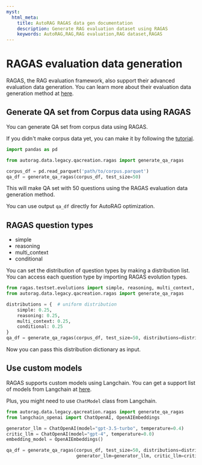 ```yaml
---
myst:
  html_meta:
    title: AutoRAG RAGAS data gen documentation
    description: Generate RAG evaluation dataset using RAGAS
    keywords: AutoRAG,RAG,RAG evaluation,RAG dataset,RAGAS
---
```

# RAGAS evaluation data generation

RAGAS, the RAG evaluation framework, also support their advanced evaluation data generation.
You can learn more about their evaluation data generation method
at [here](https://docs.ragas.io/en/stable/concepts/testset_generation.html).

## Generate QA set from Corpus data using RAGAS

You can generate QA set from corpus data using RAGAS.

If you didn't make corpus data yet, you can make it by following the [tutorial](./tutorial.md).

```python
import pandas as pd

from autorag.data.legacy.qacreation.ragas import generate_qa_ragas

corpus_df = pd.read_parquet('path/to/corpus.parquet')
qa_df = generate_qa_ragas(corpus_df, test_size=50)
```

This will make QA set with 50 questions using the RAGAS evaluation data generation method.

You can use output `qa_df` directly for AutoRAG optimization.

## RAGAS question types

- simple
- reasoning
- multi_context
- conditional

You can set the distribution of question types by making a distribution list.
You can access each question type by importing RAGAS evolution types.

```python
from ragas.testset.evolutions import simple, reasoning, multi_context, conditional
from autorag.data.legacy.qacreation.ragas import generate_qa_ragas

distributions = {  # uniform distribution
    simple: 0.25,
    reasoning: 0.25,
    multi_context: 0.25,
    conditional: 0.25
}
qa_df = generate_qa_ragas(corpus_df, test_size=50, distributions=distributions)

```

Now you can pass this distribution dictionary as input.

## Use custom models

RAGAS supports custom models using Langchain.
You can get a support list of models from Langchain at [here](https://python.langchain.com/docs/integrations/llms/).

Plus, you might need to use `ChatModel` class from Langchain.

```python
from autorag.data.legacy.qacreation.ragas import generate_qa_ragas
from langchain_openai import ChatOpenAI, OpenAIEmbeddings

generator_llm = ChatOpenAI(model="gpt-3.5-turbo", temperature=0.4)
critic_llm = ChatOpenAI(model="gpt-4", temperature=0.0)
embedding_model = OpenAIEmbeddings()

qa_df = generate_qa_ragas(corpus_df, test_size=50, distributions=distributions,
                          generator_llm=generator_llm, critic_llm=critic_llm, embedding_model=embedding_model)
```
